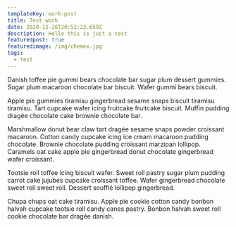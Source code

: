 ```yaml
---
templateKey: work-post
title: Test work
date: 2020-12-26T20:51:23.659Z
description: Hello this is just a test
featuredpost: true
featuredimage: /img/chemex.jpg
tags:
  - test
---
```

Danish toffee pie gummi bears chocolate bar sugar plum dessert gummies. Sugar plum macaroon chocolate bar biscuit. Wafer gummi bears biscuit.

Apple pie gummies tiramisu gingerbread sesame snaps biscuit tiramisu tiramisu. Tart cupcake wafer icing fruitcake fruitcake biscuit. Muffin pudding dragée chocolate cake brownie chocolate bar.

Marshmallow donut bear claw tart dragée sesame snaps powder croissant macaroon. Cotton candy cupcake icing ice cream macaroon pudding chocolate. Brownie chocolate pudding croissant marzipan lollipop. Caramels oat cake apple pie gingerbread donut chocolate gingerbread wafer croissant.

Tootsie roll toffee icing biscuit wafer. Sweet roll pastry sugar plum pudding carrot cake jujubes cupcake croissant toffee. Wafer gingerbread chocolate sweet roll sweet roll. Dessert soufflé lollipop gingerbread.

Chupa chups oat cake tiramisu. Apple pie cookie cotton candy bonbon halvah cupcake tootsie roll candy canes pastry. Bonbon halvah sweet roll cookie chocolate bar dragée danish.
